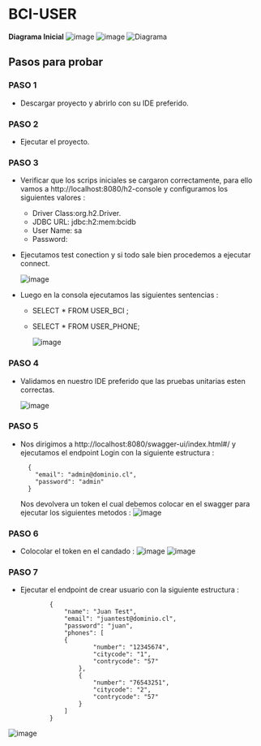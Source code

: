 # BCI-USER 

**Diagrama Inicial**
![image](https://github.com/joph1994/bci-user/assets/52262431/dcbbecef-6eb3-4436-8aea-e3e1ee851b0b)
![image](https://github.com/joph1994/bci-user/assets/52262431/192a79a1-721e-4cb0-8ba1-ea18334b5868)
![Diagrama](https://github.com/joph1994/bci-user/assets/52262431/974673ec-6452-495e-9849-4be716ecbf2e)



## Pasos para probar

### PASO 1

  - Descargar proyecto y abrirlo con su IDE preferido.
    
### PASO 2

  - Ejecutar el proyecto.
    
### PASO 3
  - Verificar que los scrips iniciales se cargaron correctamente, para ello vamos a http://localhost:8080/h2-console y configuramos los siguientes valores :
      - Driver Class:org.h2.Driver.
      - JDBC URL:	jdbc:h2:mem:bcidb
      - User Name: sa
      - Password:
        
  - Ejecutamos test conection y si todo sale bien procedemos a ejecutar connect.
    
      ![image](https://github.com/joph1994/bci-user/assets/52262431/3891f377-3b6d-4c7d-896e-b97a0e6ee570)
    
  - Luego en la consola ejecutamos las siguientes sentencias : 
    - SELECT * FROM USER_BCI ;
    - SELECT * FROM USER_PHONE;
    
        ![image](https://github.com/joph1994/bci-user/assets/52262431/62a35678-172e-4c36-974b-6461f8c096c8)
    
### PASO 4

- Validamos en nuestro IDE preferido que las pruebas unitarias esten correctas.

    ![image](https://github.com/joph1994/bci-user/assets/52262431/8ac4f29e-7b56-4d07-a66c-c2e8ff405dd9)
  
### PASO 5

- Nos dirigimos a http://localhost:8080/swagger-ui/index.html#/ y ejecutamos el endpoint Login con la siguiente estructura : 
    ```
      {
        "email": "admin@dominio.cl",
        "password": "admin"
      }
  ```
  Nos devolvera un token el cual debemos colocar en el swagger para ejecutar los siguientes metodos :
      ![image](https://github.com/joph1994/bci-user/assets/52262431/bbc3b847-7f8a-4999-bbca-f6e8e7a3730c)

### PASO 6

- Colocolar el token en el candado :
    ![image](https://github.com/joph1994/bci-user/assets/52262431/8f4bfb5f-6559-44c1-bba3-3bf5c75fc0b8)
    ![image](https://github.com/joph1994/bci-user/assets/52262431/9a29d848-40cb-43fe-a349-b195724b6017)


### PASO 7

- Ejecutar el endpoint de crear usuario con la siguiente estructura :
  ```
          {
              "name": "Juan Test",
              "email": "juantest@dominio.cl",
              "password": "juan",
              "phones": [
              {
                      "number": "12345674",
                      "citycode": "1",
                      "contrycode": "57"
                  },
                  {
                      "number": "76543251",
                      "citycode": "2",
                      "contrycode": "57"
                  }
              ]
          }
  ```

![image](https://github.com/joph1994/bci-user/assets/52262431/4df677c6-a545-4e10-a03c-b9afa7ae51ac)

